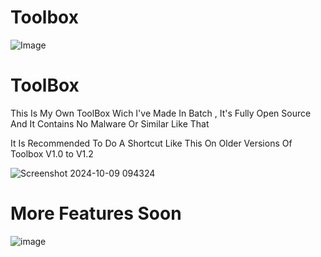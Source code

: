 # Toolbox
![Image](https://github.com/user-attachments/assets/b7dbd5bb-8edf-44c7-9bd1-131ae3142348)


# ToolBox
This Is My Own ToolBox Wich I've Made In Batch , It's Fully Open Source And It Contains No Malware Or Similar Like That

It Is Recommended To Do A Shortcut Like This On Older Versions Of Toolbox V1.0 to V1.2

![Screenshot 2024-10-09 094324](https://github.com/user-attachments/assets/f774e1ec-eaba-4594-a449-40112a6de915)

# More Features Soon
![image](https://github.com/user-attachments/assets/bded4d0f-63a3-44ae-ad96-ea237411b33d)
